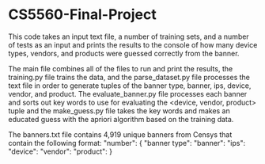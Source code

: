 # CS5560-Final-Project

This code takes an input text file, a number of training sets, and a number of tests as an input and prints the results to the console of how many device types, vendors, and products were guessed correctly from the banner.

The main file combines all of the files to run and print the results, the training.py file trains the data, and the parse_dataset.py file processes the text file in order to generate tuples of the banner type, banner, ips, device, vendor, and product.  The evaluate_banner.py file processes each banner and sorts out key words to use for evaluating the <device, vendor, product> tuple and the make_guess.py file takes the key words and makes an educated guess with the apriori algorithm based on the training data.

The banners.txt file contains 4,919 unique banners from Censys that contain the following format:
"number": {
      "banner type":
      "banner":
      "ips":
      "device":
      "vendor":
      "product":
}
